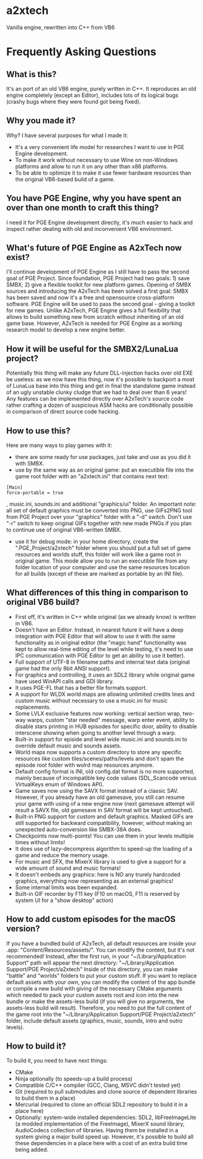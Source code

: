 # a2xtech

Vanilla engine, rewritten into C++ from VB6


# Frequently Asking Questions

## What is this?
It's an port of an old VB6 engine, purely written in C++. It reproduces an old engine completely (except an Editor), includes lots of its logical bugs (crashy bugs where they were found got being fixed).

## Why you made it?
Why? I have several purposes for what I made it:
- It's a very convenient life model for researches I want to use in PGE Engine development.
- To make it work without necessary to use Wine on non-Windows platforms and allow to run it on any other than x86 platforms.
- To be able to optimize it to make it use fewer hardware resources than the original VB6-based build of a game.

## You have PGE Engine, why you have spent an over than one month to craft this thing?
I need it for PGE Engine development directly, it's much easier to hack and inspect rather dealing with old and inconvenient VB6 environment.

## What's future of PGE Engine as A2xTech now exist?
I'll continue development of PGE Engine as I still have to pass the second goal of PGE Project.
Since foundation, PGE Project had two goals: 1) save SMBX; 2) give a flexible toolkit for new platform games. Opening of SMBX sources and introducing the A2xTech has been solved a first goal: SMBX has been saved and now it's a free and opensource cross-platform software. PGE Engine will be used to pass the second goal - giving a toolkit for new games. Unlike A2xTech, PGE Engine gives a full flexibility that allows to build something new from scratch without inheriting of an old game base. However, A2xTech is needed for PGE Engine as a working research model to develop a new engine better.

## How it will be useful for the SMBX2/LunaLua project?
Potentially this thing will make any future DLL-injection hacks over old EXE be useless: as we now have this thing, now it's possible to backport a most of LunaLua base into this thing and get in final the standalone game instead of an ugly unstable clunky cludge that we had to deal over than 6 years! Any features can be implemented directly over A2xTech's source code rather crafting a dozen of suspicious ASM hacks are conditionally possible in comparison of direct source code hacking.

## How to use this?
Here are many ways to play games with it:
- there are some ready for use packages, just take and use as you did it with SMBX.
- use by the same way as an original game: put an executible file into the game root folder with an "a2xtech.ini" that contains next text:
```
[Main]
force-portable = true
```
, music.ini, sounds.ini and additional "graphics/ui" folder. An important note: all set of default graphics must be converted into PNG, use GIFs2PNG tool from PGE Project over your "graphics" folder with a "-d" switch. Don't use "-r" switch to keep original GIFs together with new made PNGs if you plan to continue use of original VB6-written SMBX.
- use it for debug mode: in your home directory, create the ".PGE_Project/a2xtech" folder where you should put a full set of game resources and worlds stuff, this folder will work like a game root in original game. This mode allow you to run an executible file from any folder location of your computer and use the same resources location for all builds (except of these are marked as portable by an INI file).

## What differences of this thing in comparison to original VB6 build?
- First off, it's written in C++ while original (as we already know) is written in VB6.
- Doesn't have an Editor. Instead, in nearest future it will have a deep integration with PGE Editor that will allow to use it with the same functionality as in original editor (the "magic hand" functionality was kept to allow real-time editing of the level while testing, it's need to use IPC communication with PGE Editor to get an ability to use it better).
- Full support of UTF-8 in filename paths and internal text data (original game had the only 8bit ANSI support).
- For graphics and controlling, it uses an SDL2 library while original game have used WinAPI calls and GDI library.
- It uses PGE-FL that has a better file formats support.
- A support for WLDX world maps are allowing unlimited credits lines and custom music without necessary to use a music.ini for music replacements.
- Some LVLX exclusive features now working: vertical section wrap, two-way warps, custom "star needed" message, warp enter event, ability to disable stars printing in HUB episodes for specific door, ability to disable interscene showing when going to another level through a warp.
- Built-in support for episide and level wide music.ini and sounds.ini to override default music and sounds assets.
- World maps now supports a custom directory to store any specific resources like custom tiles/scenes/paths/levels and don't spam the episode root folder with wolrd map resources anymore.
- Default config format is INI, old config.dat format is no more supported, mainly because of incompatible key code values (SDL_Scancode versus VirtualKeys enum of Windows API).
- Game saves now using the SAVX format instead of a classic SAV. However, if you already have an old gamesave, you still can resume your game with using of a new engine now (next gamesave attempt will result a SAVX file, old gamesave in SAV format will be kept untouched).
- Built-in PNG support for custom and default graphics. Masked GIFs are still supported for backward compatibility, however, without making an unexpected auto-conversion like SMBX-38A does.
- Checkpoints now multi-points! You can use them in your levels multiple times without limits!
- It does use of lazy-decompress algorithm to speed-up the loading of a game and reduce the memory usage.
- For music and SFX, the MixerX library is used to give a support for a wide amount of sound and music formats!
- It doesn't embeds any graphics: here is NO any trurely hardcoded graphics, everything now representing as an external graphics!
- Some internal limits was been expanded.
- Built-in GIF recorder by F11 key (F10 on macOS, F11 is reserved by system UI for a "show desktop" action)

## How to add custom episodes for the macOS version?
If you have a bundled build of A2xTech, all default resources are inside your .app: "Content/Resources/assets/". You can modify the content, but it's not recommended! Instead, after the first run, in your "~/Library/Application Support" path will appear the next directory:
"~/Library/Application Support/PGE Project/a2xtech"
Inside of this directory, you can make "battle" and "worlds" folders to put your custom stuff.
If you want to replace default assets with your own, you can modify the content of the app bundle or compile a new build with giving of the necessary CMake arguments which needed to pack your custom assets root and icon into the new bundle or make the assets-less build (if you will give no arguments, the assets-less build will result). Therefore, you need to put the full content of the game root into the "~/Library/Application Support/PGE Project/a2xtech" folder, include default assets (graphics, music, sounds, intro and outro levels).

## How to build it?
To build it, you need to have next things:
- CMake
- Ninja optionally (to speeds-up a build process)
- Compatible C/C++ compiler (GCC, Clang, MSVC didn't tested yet)
- Git (required to pull submodules and clone source of dependent libraries to build them in a place)
- Mercurial (required to clone an official SDL2 repository to build it in a place here)
- Optionally: system-wide installed dependencies: SDL2, libFreeImageLite (a modded implementation of the FreeImage), MixerX sound library, AudioCodecs collection of libraries. Having them be installed in a system giving a major build speed up. However, it's possible to build all these dependencies in a place here with a cost of an extra build time being added.

